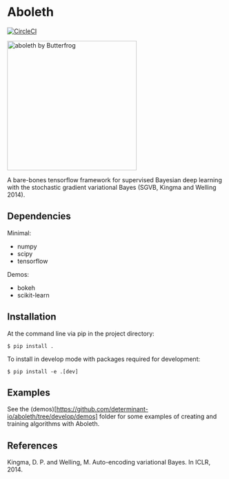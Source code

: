 Aboleth
=======

[![CircleCI](https://circleci.com/gh/determinant-io/aboleth/tree/develop.svg?style=svg&circle-token=f02db635cf3a7e998e17273c91f13ffae7dbf088)](https://circleci.com/gh/determinant-io/aboleth/tree/develop)

<img src="http://fc03.deviantart.net/fs71/i/2010/162/e/3/Aboleth__Sunken_Empires_by_butterfrog.jpg"
 alt="aboleth by Butterfrog" width=300>

A bare-bones tensorflow framework for supervised Bayesian deep learning with
the stochastic gradient variational Bayes (SGVB, Kingma and Welling 2014).


Dependencies
------------

Minimal:
- numpy
- scipy
- tensorflow

Demos:
- bokeh
- scikit-learn


Installation
------------

At the command line via pip in the project directory:

    $ pip install .

To install in develop mode with packages required for development:

    $ pip install -e .[dev]


Examples
--------

See the (demos)[https://github.com/determinant-io/aboleth/tree/develop/demos]
folder for some examples of creating and training algorithms with Aboleth.


References
----------

Kingma, D. P. and Welling, M. Auto-encoding variational Bayes. In ICLR, 2014.
